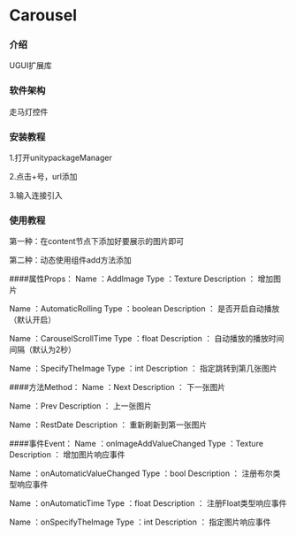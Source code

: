 # Carousel

### 介绍
UGUI扩展库

### 软件架构
走马灯控件


### 安装教程

1.打开unitypackageManager

2.点击+号，url添加

3.输入连接引入

### 使用教程
第一种：在content节点下添加好要展示的图片即可

第二种：动态使用组件add方法添加

####属性Props：
Name ：AddImage
Type ：Texture
Description ： 增加图片

Name ：AutomaticRolling
Type ：boolean
Description ： 是否开启自动播放（默认开启）

Name ：CarouselScrollTime
Type ：float
Description ： 自动播放的播放时间间隔（默认为2秒）

Name ：SpecifyTheImage
Type ：int
Description ： 指定跳转到第几张图片

####方法Method：
Name ：Next
Description ： 下一张图片

Name ：Prev
Description ： 上一张图片

Name ：RestDate
Description ： 重新刷新到第一张图片

####事件Event：
Name ：onImageAddValueChanged
Type ：Texture
Description ： 增加图片响应事件

Name ：onAutomaticValueChanged
Type ：bool
Description ： 注册布尔类型响应事件

Name ：onAutomaticTime
Type ：float
Description ： 注册Float类型响应事件

Name ：onSpecifyTheImage
Type ：int
Description ： 指定图片响应事件
